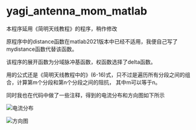 # yagi_antenna_mom_matlab

本程序延用《简明天线教程》的程序，稍作修改

原程序中的distance函数在matlab2021版本中已经不适用，我便自己写了mydistance函数代替该函数。

该程序的展开函数为分域脉冲基函数，权函数选择了delta函数。

用的公式还是《简明天线教程中的》(6-16)式，只不过是遍历所有分段之间的组合，计算第m个分段和第n个分段之间的阻抗，
其中m可以等于n。

同时我也在代码中做了一些注释，得到的电流分布和方向图如下所示

![电流分布](./graphs/Picture1.png "电流分布")


![方向图](./graphs/Picture2.png "方向图")